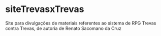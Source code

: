 # siteTrevasxTrevas
Site para divulgações de materiais referentes ao sistema de  RPG Trevas contra Trevas, de autoria de Renato Sacomano da Cruz
